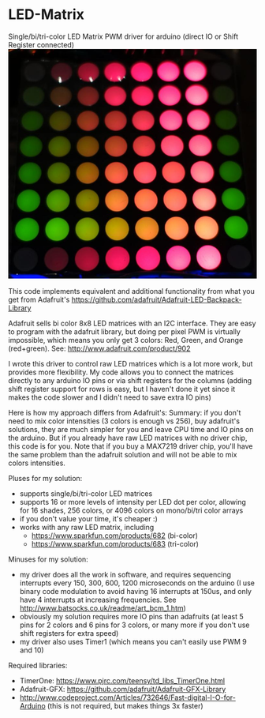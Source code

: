 LED-Matrix
==========

Single/bi/tri-color LED Matrix PWM driver for arduino (direct IO or Shift Register connected)
![](/demo/snap3.jpg?raw=true)

This code implements equivalent and additional functionality from what you get from Adafruit's 
https://github.com/adafruit/Adafruit-LED-Backpack-Library

Adafruit sells bi color 8x8 LED matrices with an I2C interface. They are easy to program with 
the adafruit library, but doing per pixel PWM is virtually impossible, which means you only
get 3 colors: Red, Green, and Orange (red+green).
See: http://www.adafruit.com/product/902

I wrote this driver to control raw LED matrices which is a lot more work, but provides more 
flexibility. My code allows you to connect the matrices directly to any arduino IO pins or
via shift registers for the columns (adding shift register support for rows is easy, but I 
haven't done it yet since it makes the code slower and I didn't need to save extra IO pins)

Here is how my approach differs from Adafruit's:
Summary: if you don't need to mix color intensities (3 colors is enough vs 256), buy adafruit's
solutions, they are much simpler for you and leave CPU time and IO pins on the arduino.
But if you already have raw LED matrices with no driver chip, this code is for you.
Note that if you buy a MAX7219 driver chip, you'll have the same problem than the adafruit solution
and will not be able to mix colors intensities.

Pluses for my solution:
- supports single/bi/tri-color LED matrices
- supports 16 or more levels of intensity per LED dot per color, allowing for
  16 shades, 256 colors, or 4096 colors on mono/bi/tri color arrays
- if you don't value your time, it's cheaper :)
- works with any raw LED matrix, including
  - https://www.sparkfun.com/products/682 (bi-color)
  - https://www.sparkfun.com/products/683 (tri-color)

Minuses for my solution:
- my driver does all the work in software, and requires sequencing interrupts every 
  150, 300, 600, 1200 microseconds on the arduino (I use binary code modulation to
  avoid having 16 interrupts at 150us, and only have 4 interrupts at increasing
  frequencies. See http://www.batsocks.co.uk/readme/art_bcm_1.htm)
- obviously my solution requires more IO pins than adafruits (at least 5 pins for 2 colors
  and 6 pins for 3 colors, or many more if you don't use shift registers for extra speed)
- my driver also uses Timer1 (which means you can't easily use PWM 9 and 10)

Required libraries:
- TimerOne: https://www.pjrc.com/teensy/td_libs_TimerOne.html
- Adafruit-GFX: https://github.com/adafruit/Adafruit-GFX-Library
- http://www.codeproject.com/Articles/732646/Fast-digital-I-O-for-Arduino
  (this is not required, but makes things 3x faster)
